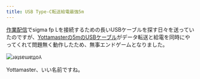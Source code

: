 ```yaml
---
title: USB Type-C転送給電最強5m
---
```

[作業配信](https://www.youtube.com/c/r7kamura)でsigma fp Lを接続するための長いUSBケーブルを探す日々を送っていたのですが、[Yottamasterの5mのUSBケーブル](https://www.amazon.co.jp/dp/B09Y1BY75P)がデータ転送と給電を同時にやってくれて問題無く動作したため、無事エンドゲームとなりました。

![](https://lh5.googleusercontent.com/8bM0SANKVYpkJZdYpzJu4WxtK5FDmktjs1obVNAIPDnE_lHwzwn4-dPyl_f27fF_LKdMbvkbn-1cu6HtcPil_mQSS9Nd7WD-jayDETsTrNdP_EHH5T-u3B-YWwbCH4I588LjzDqphsSPfIR3yCwYnZfankM8yjbBuC1zI5ov07qLQn-rvKPEeRVG4w "ɹǝʇsɐɯɐʇʇo⅄")

Yottamaster、いい名前ですね。
